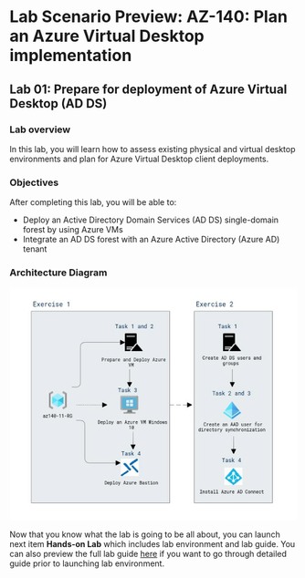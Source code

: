 # Lab Scenario Preview: AZ-140: Plan an Azure Virtual Desktop implementation

## Lab 01: Prepare for deployment of Azure Virtual Desktop (AD DS)

### Lab overview

In this lab, you will learn how to assess existing physical and virtual desktop environments and plan for Azure Virtual Desktop client deployments.

### Objectives
  
After completing this lab, you will be able to:

- Deploy an Active Directory Domain Services (AD DS) single-domain forest by using Azure VMs
- Integrate an AD DS forest with an Azure Active Directory (Azure AD) tenant

### Architecture Diagram

 ![](media/az-140-mod1.1.png)

Now that you know what the lab is going to be all about, you can launch next item **Hands-on Lab** which includes lab environment and lab guide. You can also preview the full lab guide [here](https://experience.cloudlabs.ai/#/labguidepreview/7cd3cb40-4729-4dc8-bf02-4c50ddd6f13a) if you want to go through detailed guide prior to launching lab environment.
